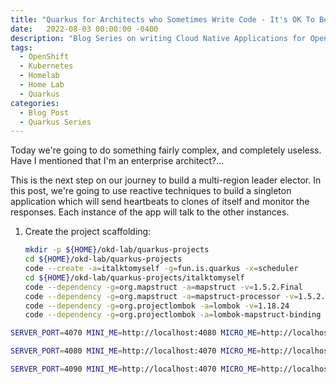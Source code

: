 ```yaml
---
title: "Quarkus for Architects who Sometimes Write Code - It's OK To Be Reactive"
date:   2022-08-03 00:00:00 -0400
description: "Blog Series on writing Cloud Native Applications for OpenShift / Kubernetes with Quarkus - Reactive API Server"
tags:
  - OpenShift
  - Kubernetes
  - Homelab
  - Home Lab
  - Quarkus
categories:
  - Blog Post
  - Quarkus Series
---
```


Today we're going to do something fairly complex, and completely useless.  Have I mentioned that I'm an enterprise architect?...

This is the next step on our journey to build a multi-region leader elector.  In this post, we're going to use reactive techniques to build a singleton application which will send heartbeats to clones of itself and monitor the responses.  Each instance of the app will talk to the other instances.

1. Create the project scaffolding:

   ```bash
   mkdir -p ${HOME}/okd-lab/quarkus-projects
   cd ${HOME}/okd-lab/quarkus-projects
   code --create -a=italktomyself -g=fun.is.quarkus -x=scheduler
   cd ${HOME}/okd-lab/quarkus-projects/italktomyself
   code --dependency -g=org.mapstruct -a=mapstruct -v=1.5.2.Final
   code --dependency -g=org.mapstruct -a=mapstruct-processor -v=1.5.2.Final
   code --dependency -g=org.projectlombok -a=lombok -v=1.18.24
   code --dependency -g=org.projectlombok -a=lombok-mapstruct-binding -v=0.2.0
   ```

```bash
SERVER_PORT=4070 MINI_ME=http://localhost:4080 MICRO_ME=http://localhost:4090 quarkus dev --no-debug
```

```bash
SERVER_PORT=4080 MINI_ME=http://localhost:4070 MICRO_ME=http://localhost:4090 quarkus dev --no-debug
```

```bash
SERVER_PORT=4090 MINI_ME=http://localhost:4070 MICRO_ME=http://localhost:4080 quarkus dev --no-debug
```
